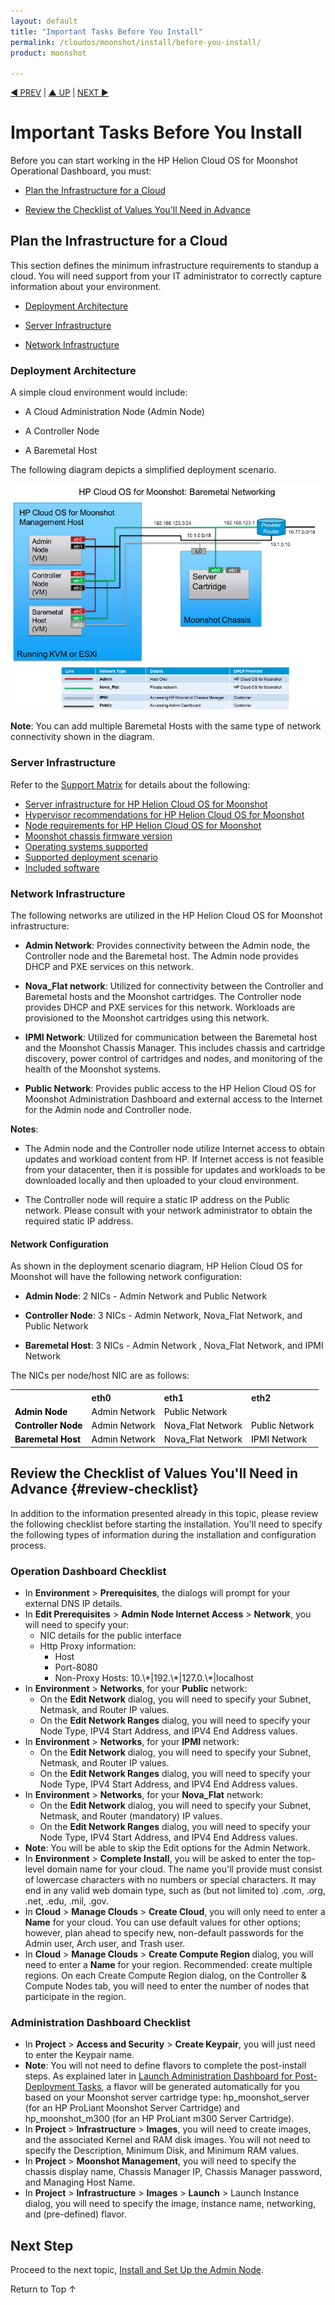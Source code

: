 ```yaml
---
layout: default
title: "Important Tasks Before You Install"
permalink: /cloudos/moonshot/install/before-you-install/
product: moonshot

---
```



<script> 
 
function PageRefresh { 
onLoad="window.refresh" 
} 
 
PageRefresh();

</script>


<p style="font-size: small;"> <a href="/cloudos/moonshot/install/overview/">&#9664; PREV</a> | <a href="/cloudos/moonshot/install/">&#9650; UP</a> | <a href="/cloudos/moonshot/install/install-setup-admin-node/">NEXT &#9654;</a> </p>

# Important Tasks Before You Install

Before you can start working in the HP Helion Cloud OS for Moonshot Operational Dashboard, you must:

* [Plan the Infrastructure for a Cloud](#plan-the-infrastructure-for-a-cloud)

* [Review the Checklist of Values You'll Need in Advance](#review-checklist)

## Plan the Infrastructure for a Cloud

This section defines the minimum infrastructure requirements to standup a cloud. You will need support from your IT administrator to correctly capture information about your environment.

* [Deployment Architecture](#deployment-architecture)

* [Server Infrastructure](#server-infrastructure)

* [Network Infrastructure](#network-infrastructure)

### Deployment Architecture

A simple cloud environment would include:

* A Cloud Administration Node (Admin Node)

* A Controller Node 

* A Baremetal Host

The following diagram depicts a simplified deployment scenario. 

<img src="media/moonshot-deployment.png"></img>

<b>Note</b>: You can add multiple Baremetal Hosts with the same type of network connectivity shown in the diagram.

### Server Infrastructure

Refer to the [Support Matrix](/cloudos/moonshot/prepare/supportmatrix/) for details about the following:

* [Server infrastructure for HP Helion Cloud OS for Moonshot](/cloudos/moonshot/prepare/supportmatrix/#server)
* [Hypervisor recommendations for HP Helion Cloud OS for Moonshot](/cloudos/moonshot/prepare/supportmatrix/#hypervisor)
* [Node requirements for HP Helion Cloud OS for Moonshot](/cloudos/moonshot/prepare/supportmatrix/#nodereq)
* [Moonshot chassis firmware version](/cloudos/moonshot/prepare/supportmatrix/#firmware)
* [Operating systems supported ](/cloudos/moonshot/prepare/supportmatrix/#ossupp)
* [Supported deployment scenario](/cloudos/moonshot/prepare/supportmatrix/#deployment)
* [Included software](/cloudos/moonshot/prepare/supportmatrix/#software)

### Network Infrastructure

The following networks are utilized in the HP Helion Cloud OS for Moonshot infrastructure:

* <b>Admin Network</b>: Provides connectivity between the Admin node, the Controller node and the Baremetal host. The Admin node provides DHCP and PXE services on this network.

* <b>Nova_Flat network</b>: Utilized for connectivity between the Controller and Baremetal hosts and the Moonshot cartridges. The Controller node provides 
DHCP and PXE services for this network. Workloads are provisioned to the Moonshot cartridges using this network.

* <b>IPMI Network</b>: Utilized for communication between the Baremetal host and the Moonshot Chassis Manager. This includes chassis and 
cartridge discovery, power control of cartridges and nodes, and monitoring of the health of the Moonshot systems.

* <b>Public Network</b>: Provides public access to the HP Helion Cloud OS for Moonshot Administration Dashboard and external access to 
the Internet for the Admin node and Controller node.

<b>Notes</b>:

* The Admin node and the Controller node utilize Internet access to obtain updates and workload content from HP. If Internet access is not feasible from your 
datacenter, then it is possible for updates and workloads to be downloaded locally and then uploaded to your cloud environment.

* The Controller node will require a static IP address on the Public network. Please consult with your network administrator to obtain the required static IP address.

#### Network Configuration

As shown in the deployment scenario diagram, HP Helion Cloud OS for Moonshot will have the following network configuration:

* <b>Admin Node</b>: 2 NICs - Admin Network and Public Network

* <b>Controller Node</b>: 3 NICs - Admin Network, Nova_Flat Network, and Public Network

* <b>Baremetal Host</b>: 3 NICs - Admin Network , Nova_Flat Network, and IPMI Network

The NICs per node/host NIC are as follows:

<table style="text-align: left; vertical-align: top; min-width:700px;">

<tr style="background-color: #C8C8C8;">
<tr>
<th> </th>
<th> eth0 </th>
<th> eth1 </th>
<th> eth2 </th>
<tr>

<tr style="background-color: white; color: black;">
<td> <b>Admin Node</b> </td>
<td> Admin Network </td>
<td> Public Network</td>
<td> </td>
</tr>

<tr style="background-color: white; color: black;">
<td> <b>Controller Node</b> </td>
<td> Admin Network </td>
<td> Nova_Flat Network </td>
<td> Public Network</td> 
</tr>

<tr style="background-color: white; color: black;">
<td> <b>Baremetal Host</b> </td>
<td> Admin Network </td>
<td> Nova_Flat Network </td>
<td> IPMI Network </td>
</tr>

</table>

## Review the Checklist of Values You'll Need in Advance {#review-checklist}

In addition to the information presented already in this topic, please review the following checklist before starting the installation. You'll need to specify the following types of information during the installation and configuration process. 

### Operation Dashboard Checklist

<ul>

<li> In <b>Environment</b> > <b>Prerequisites</b>, the dialogs will prompt for your external DNS IP details.

<li> In <b>Edit Prerequisites</b> > <b>Admin Node Internet Access</b> > <b>Network</b>, you will need to specify your:

<ul>
<li>NIC details for the public interface
<li>Http Proxy information:
<ul>
<li>Host
<li>Port-8080
<li>Non-Proxy Hosts:  10.\*|192.\*|127.0.\*|localhost
</ul>
</ul>  </li> 

<li> In <b>Environment</b> > <b>Networks</b>, for your <b>Public</b> network: 
<ul>
<li>On the <b>Edit Network</b> dialog, you will need to specify your Subnet, Netmask, and Router IP values.
<li>On the <b>Edit Network Ranges</b> dialog, you will need to specify your Node Type, IPV4 Start Address, and IPV4 End Address values.
</ul>
</li>

<li> In <b>Environment</b> > <b>Networks</b>, for your <b>IPMI</b> network: 
<ul>
<li>On the <b>Edit Network</b> dialog, you will need to specify your Subnet, Netmask, and Router IP values.
<li>On the <b>Edit Network Ranges</b> dialog, you will need to specify your Node Type, IPV4 Start Address, and IPV4 End Address values.
</ul>
</li>

<li> In <b>Environment</b> > <b>Networks</b>, for your <b>Nova_Flat</b> network: 
<ul>
<li>On the <b>Edit Network</b> dialog, you will need to specify your Subnet, Netmask, and Router (mandatory) IP values.
<li>On the <b>Edit Network Ranges</b> dialog, you will need to specify your Node Type, IPV4 Start Address, and IPV4 End Address values.
</ul>
</li>

<li> <b>Note</b>: You will be able to skip the Edit options for the Admin Network. </li>

<li> In <b>Environment</b> > <b>Complete Install</b>, you will be asked to enter the top-level domain name for your cloud. 
The name you'll provide must consist of lowercase characters with no numbers or special characters. 
It may end in any valid web domain type, such as (but not limited to) .com, .org, .net, .edu, .mil, .gov. </li> 
 
<li> In <b>Cloud</b> > <b>Manage Clouds</b> > <b>Create Cloud</b>, you will only need to enter a <b>Name</b> for your cloud. You can use default values for other options; however, plan ahead 
to specify new, non-default passwords for the Admin user, Arch user, and Trash user.  </li> 

<li> In <b>Cloud</b> > <b>Manage Clouds</b> > <b>Create Compute Region </b>dialog, you will need to enter a <b>Name</b> for your region. 
Recommended: create multiple regions.  On each Create Compute Region dialog, on the Controller & Compute Nodes tab, you will need to enter the number of nodes that participate in the region. </li>  

</ul>

### Administration Dashboard Checklist

<ul>

<li> In <b>Project</b> > <b>Access and Security</b> > <b>Create Keypair</b>, you will just need to enter the Keypair name. </li> 

<li> <b>Note</b>: You will not need to define flavors to complete the post-install steps.  As explained later in <a href="/cloudos/moonshot/install/launch-admin-dashboard/">Launch Administration Dashboard for Post-Deployment Tasks</a>, 
a flavor will be generated automatically for you based on your Moonshot server cartridge type:  hp_moonshot_server (for an HP ProLiant Moonshot Server Cartridge) 
and hp_moonshot_m300 (for an HP ProLiant m300 Server Cartridge). </li> 

<li> In <b>Project</b> > <b>Infrastructure</b> > <b>Images</b>, you will need to create images, and the associated Kernel and RAM disk images. You will not need 
to specify the Description, Minimum Disk, and Minimum RAM values. </li> 

<li> In <b>Project</b> > <b>Moonshot Management</b>, you will need to specify the chassis display name, Chassis Manager IP, Chassis Manager password, and Managing Host Name. </li>   

<li> In <b>Project</b> > <b>Infrastructure</b> > <b>Images</b> > <b>Launch</b> > Launch Instance dialog, you will need to specify the image, instance name, 
networking, and (pre-defined) flavor. </li> 

</ul>

## Next Step

Proceed to the next topic, [Install and Set Up the Admin Node](/cloudos/moonshot/install/install-setup-admin-node/).

<a href="#top" style="padding:14px 0px 14px 0px; text-decoration: none;"> Return to Top &#8593; </a>

